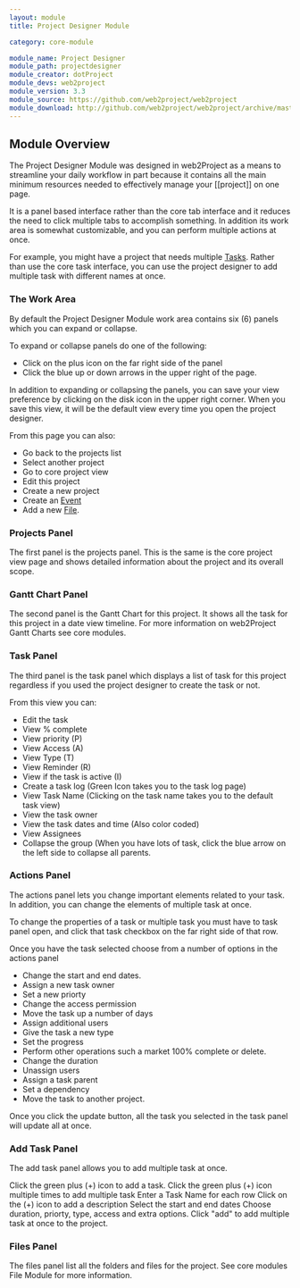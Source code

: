 ```yaml
---
layout: module
title: Project Designer Module

category: core-module

module_name: Project Designer
module_path: projectdesigner
module_creator: dotProject
module_devs: web2project
module_version: 3.3
module_source: https://github.com/web2project/web2project
module_download: http://github.com/web2project/web2project/archive/master.zip
---
```


## Module Overview

The Project Designer Module was designed in web2Project as a means to streamline your daily workflow in part because it contains all the main minimum resources needed to effectively manage your [[project]] on one page.

It is a panel based interface rather than the core tab interface and it reduces the need to click multiple tabs to accomplish something.  In addition its work area is somewhat customizable, and you can perform multiple actions at once.

For example, you might have a project that needs multiple [Tasks](/modules/tasks.html). Rather than use the core task interface, you can use the project designer to add multiple task with different names at once.

### The Work Area

By default the Project Designer Module work area contains six (6) panels which you can expand or collapse.

To expand or collapse panels do one of the following:

* Click on the plus icon on the far right side of the panel
* Click the blue up or down arrows in the upper right of the page.

In addition to expanding or collapsing the panels, you can save your view preference by clicking on the disk icon in the upper right corner. When you save this view, it will be the default view every time you open the project designer.

From this page you can also:

* Go back to the projects list
* Select another project
* Go to core project view
* Edit this project
* Create a new project
* Create an [Event](/modules/calendar.html)
* Add a new [File](/modules/files.html).

### Projects Panel

The first panel is the projects panel. This is the same is the core project view page and shows detailed information about the project and its overall scope.

### Gantt Chart Panel

The second panel is the Gantt Chart for this project. It shows all the task for this project in a date view timeline. For more information on web2Project Gantt Charts see core modules.

### Task Panel

The third panel is the task panel which displays a list of task for this project regardless if you used the project designer to create the task or not.

 From this view you can:

* Edit the task
* View % complete
* View priority (P)
* View Access (A)
* View Type (T)
* View Reminder (R)
* View if the task is active (I)
* Create a task log (Green Icon takes you to the task log page)
* View Task Name (Clicking on the task name takes you to the default task view)
* View the task owner
* View the task dates and time (Also color coded)
* View Assignees
* Collapse the group (When you have lots of task, click the blue arrow on the left side to collapse all parents.

### Actions Panel

The actions panel lets you change important elements related to your task. In addition, you can change the elements of multiple task at once.

To change the properties of a task or multiple task you must have to task panel open, and click that task checkbox on the far right side of that row.

Once you have the task selected choose from a number of options in the actions panel

* Change the start and end dates.
* Assign a new task owner
* Set a new priorty
* Change the access permission
* Move the task up a number of days
* Assign additional users
* Give the task a new type
* Set the progress
* Perform other operations such a market 100% complete or delete.
* Change the duration
* Unassign users
* Assign a task parent
* Set a dependency
* Move the task to another project.

Once you click the update button, all the task you selected in the task panel will update all at once.

### Add Task Panel

The add task panel allows you to add multiple task at once.

Click the green plus (+) icon to add a task.
Click the green plus (+) icon multiple times to add multiple task
Enter a Task Name for each row
Click on the (+) icon to add a description
Select the start and end dates
Choose duration, priorty, type, access and extra options.
Click "add" to add multiple task at once to the project.

### Files Panel

The files panel list all the folders and files for the project. See core modules File Module for more information.
